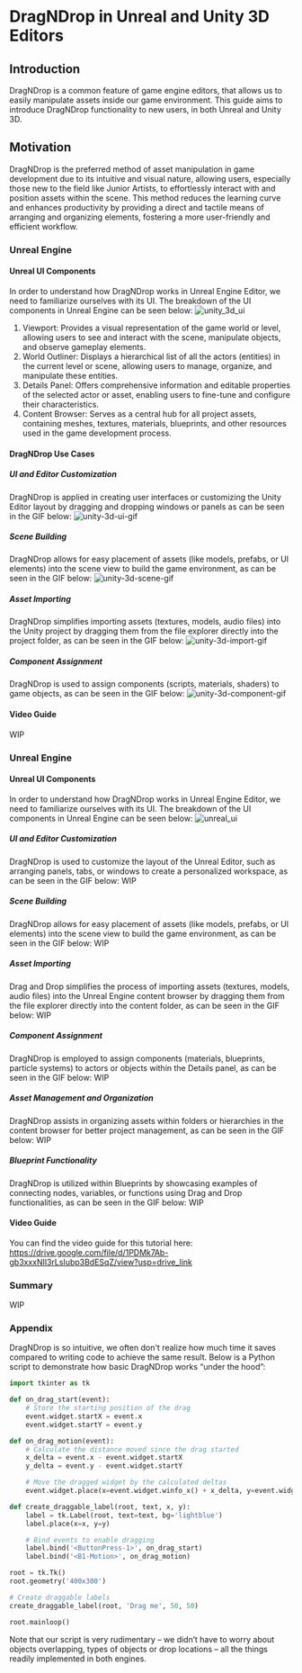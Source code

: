 # DragNDrop in Unreal and Unity 3D Editors
## Introduction
DragNDrop is a common feature of game engine editors, that allows us to easily manipulate assets inside our game environment. This guide aims to introduce DragNDrop functionality to new users, in both Unreal and Unity 3D. 
## Motivation
DragNDrop is the preferred method of asset manipulation in game development due to its intuitive and visual nature, allowing users, especially those new to the field like Junior Artists, to effortlessly interact with and position assets within the scene. This method reduces the learning curve and enhances productivity by providing a direct and tactile means of arranging and organizing elements, fostering a more user-friendly and efficient workflow.
### Unreal Engine
#### Unreal UI Components
In order to understand how DragNDrop works in Unreal Engine Editor, we need to familiarize ourselves with its UI. The breakdown of the UI components in Unreal Engine can be seen below:
![unity_3d_ui](https://github.com/Klinch994/dragndrop/assets/156119593/8f54b2e2-2250-49be-b279-0248b808fd09)
1.	Viewport: Provides a visual representation of the game world or level, allowing users to see and interact with the scene, manipulate objects, and observe gameplay elements.
2.	World Outliner: Displays a hierarchical list of all the actors (entities) in the current level or scene, allowing users to manage, organize, and manipulate these entities.
3.	Details Panel: Offers comprehensive information and editable properties of the selected actor or asset, enabling users to fine-tune and configure their characteristics.
4.	Content Browser: Serves as a central hub for all project assets, containing meshes, textures, materials, blueprints, and other resources used in the game development process.
#### DragNDrop Use Cases
##### UI and Editor Customization
DragNDrop is applied in creating user interfaces or customizing the Unity Editor layout by dragging and dropping windows or panels as can be seen in the GIF below:
![unity-3d-ui-gif](https://github.com/Klinch994/dragndrop/assets/156119593/4112bef0-b2cc-4a4d-8283-6ffd114112e3)
##### Scene Building
DragNDrop allows for easy placement of assets (like models, prefabs, or UI elements) into the scene view to build the game environment, as can be seen in the GIF below:
![unity-3d-scene-gif](https://github.com/Klinch994/dragndrop/assets/156119593/9bd5e451-38cc-4412-937f-c3afbbfbc4b8)
##### Asset Importing
DragNDrop simplifies importing assets (textures, models, audio files) into the Unity project by dragging them from the file explorer directly into the project folder, as can be seen in the GIF below:
![unity-3d-import-gif](https://github.com/Klinch994/dragndrop/assets/156119593/6191a274-c43b-4096-ba4e-eef790c82f62)
##### Component Assignment
DragNDrop is used to assign components (scripts, materials, shaders) to game objects, as can be seen in the GIF below:
![unity-3d-component-gif](https://github.com/Klinch994/dragndrop/assets/156119593/6e1c94aa-e9f6-4610-9a7e-1bcb7dd5b574)
#### Video Guide
WIP
### Unreal Engine
#### Unreal UI Components
In order to understand how DragNDrop works in Unreal Engine Editor, we need to familiarize ourselves with its UI. The breakdown of the UI components in Unreal Engine can be seen below:
![unreal_ui](https://github.com/Klinch994/dragndrop/assets/156119593/ba663940-1b1a-4adf-a8bb-b7d467423c0c)
##### UI and Editor Customization
DragNDrop is used to customize the layout of the Unreal Editor, such as arranging panels, tabs, or windows to create a personalized workspace, as can be seen in the GIF below:
WIP
##### Scene Building
DragNDrop allows for easy placement of assets (like models, prefabs, or UI elements) into the scene view to build the game environment, as can be seen in the GIF below:
WIP
##### Asset Importing
Drag and Drop simplifies the process of importing assets (textures, models, audio files) into the Unreal Engine content browser by dragging them from the file explorer directly into the content folder, as can be seen in the GIF below:
WIP
##### Component Assignment
DragNDrop is employed to assign components (materials, blueprints, particle systems) to actors or objects within the Details panel, as can be seen in the GIF below:
WIP
##### Asset Management and Organization
DragNDrop assists in organizing assets within folders or hierarchies in the content browser for better project management, as can be seen in the GIF below:
WIP
##### Blueprint Functionality
DragNDrop is utilized within Blueprints by showcasing examples of connecting nodes, variables, or functions using Drag and Drop functionalities, as can be seen in the GIF below:
WIP
#### Video Guide
You can find the video guide for this tutorial here:
https://drive.google.com/file/d/1PDMk7Ab-gb3xxxNIl3rLsIubp3BdESqZ/view?usp=drive_link
### Summary
WIP
### Appendix
DragNDrop is so intuitive, we often don't realize how much time it saves compared to writing code to achieve the same result. Below is a Python script to demonstrate how basic DragNDrop works “under the hood”:

``` python
import tkinter as tk

def on_drag_start(event):
    # Store the starting position of the drag
    event.widget.startX = event.x
    event.widget.startY = event.y

def on_drag_motion(event):
    # Calculate the distance moved since the drag started
    x_delta = event.x - event.widget.startX
    y_delta = event.y - event.widget.startY

    # Move the dragged widget by the calculated deltas
    event.widget.place(x=event.widget.winfo_x() + x_delta, y=event.widget.winfo_y() + y_delta)

def create_draggable_label(root, text, x, y):
    label = tk.Label(root, text=text, bg='lightblue')
    label.place(x=x, y=y)

    # Bind events to enable dragging
    label.bind('<ButtonPress-1>', on_drag_start)
    label.bind('<B1-Motion>', on_drag_motion)

root = tk.Tk()
root.geometry('400x300')

# Create draggable labels
create_draggable_label(root, 'Drag me', 50, 50)

root.mainloop()
```
Note that our script is very rudimentary – we didn’t have to worry about objects overlapping, types of objects or drop locations – all the things readily implemented in both engines.
